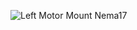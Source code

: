 
![Left Motor Mount Nema17](https://user-images.githubusercontent.com/37383368/137667811-5a4cbdf7-1aa1-4cbe-b374-13a274145c8c.gif)
